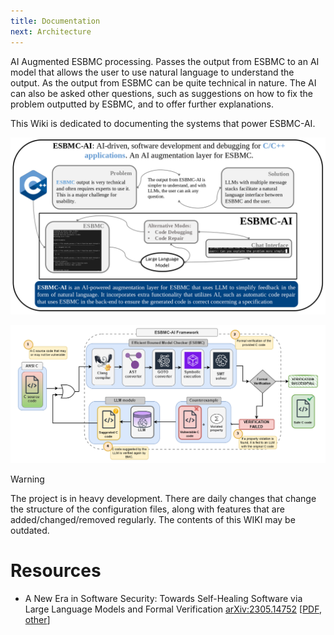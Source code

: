 ```yaml
---
title: Documentation
next: Architecture
---
```


AI Augmented ESBMC processing. Passes the output from ESBMC to an AI model that allows the user to use natural language to understand the output. As the output from ESBMC can be quite technical in nature. The AI can also be asked other questions, such as suggestions on how to fix the problem outputted by ESBMC, and to offer further explanations.

This Wiki is dedicated to documenting the systems that power ESBMC-AI.

![ESBMC-AI Virtual Abstract](images/esbmc-ai-abstract.png)

![ESBMC-AI Framework](images/esbmc-ai_framework.png)


> [!WARNING]
> The project is in heavy development. There are daily changes that change the structure of the configuration files, along with features that are added/changed/removed regularly. The contents of this WIKI may be outdated.

# Resources

* A New Era in Software Security: Towards Self-Healing Software via Large Language Models and Formal Verification [arXiv:2305.14752](https://arxiv.org/abs/2305.14752) [[PDF](https://arxiv.org/pdf/2305.14752), [other](https://arxiv.org/format/2305.14752)]